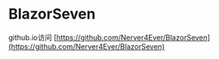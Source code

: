 # BlazorSeven


github.io访问
[https://github.com/Nerver4Ever/BlazorSeven](https://github.com/Nerver4Ever/BlazorSeven)
